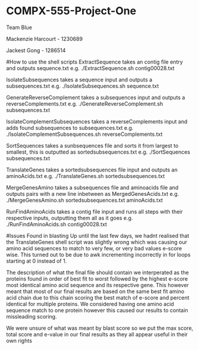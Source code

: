 # COMPX-555-Project-One
Team Blue

Mackenzie Harcourt - 1230689

Jackest Gong - 1286514

#How to use the shell scripts
ExtractSequence takes an contig file entry and outputs sequence.txt
	e.g. ./ExtractSequence.sh contig00028.txt
	
IsolateSubsequences takes a sequence input and outputs a subsequences.txt
	e.g. ./IsolateSubsequences.sh sequence.txt
	
GenerateReverseComplement takes a subsequences input and outputs a reverseComplements.txt
	e.g. ./GenerateReverseComplement.sh subsequences.txt
	
IsolateComplementSubsequences takes a reverseComplements input and adds found subsequences to subsequences.txt
	e.g. ./IsolateComplementSubsequences.sh reverseComplements.txt
	
SortSequences takes a sunbsequences file and sorts it from largest to smallest, this is outputted as sortedsubsequences.txt
	e.g. ./SortSequences subsequences.txt
	
TranslateGenes takes a sortedsubsequences file input and outputs an aminoAcids.txt
	e.g. ./TranslateGenes.sh sortedsubsequences.txt
	
MergeGenesAmino takes a subsequences file and aminoacids file and outputs pairs with a new line inbetween as MergedGenesAcids.txt
	e.g. ./MergeGenesAmino.sh sortedsubsequences.txt aminoAcids.txt
	
RunFindAminoAcids takes a contig file input and runs all steps with their respective inputs, outputting them all as it goes
	e.g. ./RunFindAminoAcids.sh contig00028.txt


#Issues Found in blasting
Up until the last few days, we hadnt realised that the TranslateGenes shell script was slightly wrong which was causing our
amino acid sequences to match to very few, or very bad values e-score wise. This turned out to be due to awk incrementing
incorrectly in for loops starting at 0 instead of 1.

The description of what the final file should contain we interperated as the proteins found in order of best fit to worst followed
by the highest e-score most identical amino acid sequence and its respective gene. This however meant that most of our final results
are based on the same best fit amino acid chain due to this chain scoring the best match of e-score and percent identical for multiple
proteins. We considered having one amino acid sequence match to one protein however this caused our results to contain missleading 
scoring.

We were unsure of what was meant by blast score so we put the max score, total score and e-value in our final results as they all
appear useful in their own rights